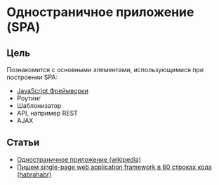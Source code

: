 # Одностраничное приложение (SPA)

## Цель
Познакомится с основными элементами, использующимися при построении SPA:
- [JavaScript Фреймворки](javascript-frameworks.md)
- Роутинг
- Шаблонизатор
- API, например REST
- AJAX

## Статьи
- [Одностраничное приложение (wikipedia)](https://ru.wikipedia.org/wiki/%D0%9E%D0%B4%D0%BD%D0%BE%D1%81%D1%82%D1%80%D0%B0%D0%BD%D0%B8%D1%87%D0%BD%D0%BE%D0%B5_%D0%BF%D1%80%D0%B8%D0%BB%D0%BE%D0%B6%D0%B5%D0%BD%D0%B8%D0%B5)
- [Пишем single-page web application framework в 60 строках кода (habrahabr)](https://habrahabr.ru/post/200720/)
